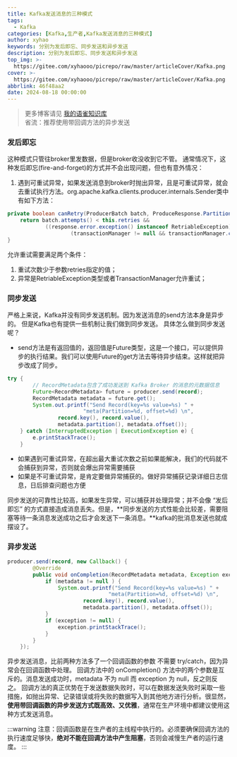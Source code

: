 ```yaml
---
title: Kafka发送消息的三种模式
tags:
  - Kafka
categories: [Kafka,生产者,Kafka发送消息的三种模式]
author: xyhao
keywords: 分别为发后即忘、同步发送和异步发送
description: 分别为发后即忘、同步发送和异步发送
top_img: >-
  https://gitee.com/xyhaooo/picrepo/raw/master/articleCover/Kafka.png
cover: >-
  https://gitee.com/xyhaooo/picrepo/raw/master/articleCover/Kafka.png
abbrlink: 46f48aa2
date: 2024-08-18 00:00:00
---
```



> 更多博客请见 [我的语雀知识库](https://www.yuque.com/u41117719/xd1qgc)  
> 省流：推荐使用带回调方法的异步发送

### 发后即忘
这种模式只管往broker里发数据，但是broker收没收到它不管。
通常情况下，这种发后即忘(fire-and-forget)的方式并不会出现问题，但也有意外情况：

1. 遇到可重试异常，如果发送消息到broker时抛出异常，且是可重试异常，就会去重试执行方法。org.apache.kafka.clients.producer.internals.Sender类中有如下方法：
```java
private boolean canRetry(ProducerBatch batch, ProduceResponse.PartitionResponse response) {
    return batch.attempts() < this.retries &&
            ((response.error.exception() instanceof RetriableException) ||
                    (transactionManager != null && transactionManager.canRetry(response, batch)));
}
```
允许重试需要满足两个条件：

1. 重试次数少于参数retries指定的值；
2. 异常是RetriableException类型或者TransactionManager允许重试；
### 同步发送
严格上来说，Kafka并没有同步发送机制。因为发送消息的send方法本身是异步的。
但是Kafka也有提供一些机制让我们做到同步发送。
具体怎么做到同步发送呢？

- send方法是有返回值的，返回值是Future类型，这是一个接口，可以提供异步的执行结果。我们可以使用Future的get方法去等待异步结束。这样就把异步改成了同步。

```java
try {
        // RecordMetadata包含了成功发送到 Kafka Broker 的消息的元数据信息
        Future<RecordMetadata> future = producer.send(record);
        RecordMetadata metadata = future.get();
        System.out.printf("Send Record(key=%s value=%s) " +
                        "meta(Partition=%d, offset=%d) \n",
                record.key(), record.value(),
                metadata.partition(), metadata.offset());
    } catch (InterruptedException | ExecutionException e) {
        e.printStackTrace();
    }

```

- 如果遇到可重试异常，在超出最大重试次数之前如果能解决，我们的代码就不会捕获到异常，否则就会爆出异常需要捕获
- 如果是不可重试异常，是肯定要做异常捕获的。做好异常捕获记录详细日志信息，日后排查问题也方便

同步发送的可靠性比较高，如果发生异常，可以捕获并处理异常；并不会像 “发后即忘” 的方式直接造成消息丢失。但是，**同步发送的方式性能会比较差，需要阻塞等待一条消息发送成功之后才会发送下一条消息。**kafka的批消息发送也就成摆设了。

### 异步发送

```java
producer.send(record, new Callback() {
        @Override
        public void onCompletion(RecordMetadata metadata, Exception exception) {
            if (metadata != null ) {
                System.out.printf("Send Record(key=%s value=%s) " +
                                "meta(Partition=%d, offset=%d) \n",
                        record.key(), record.value(),
                        metadata.partition(), metadata.offset());
            }
            if (exception != null) {
                exception.printStackTrace();
            }
        }
    });
```

异步发送消息，比前两种方法多了一个回调函数的参数
不需要 try/catch，因为异常会在回调函数中处理。
回调方法中的 onCompletion() 方法中的两个参数是互斥的。消息发送成功时，metadata 不为 null 而 exception 为 null，反之则反之。
回调方法的真正优势在于发送数据失败时，可以在数据发送失败时采取一些措施，如抛出异常、记录错误或将失败的数据写入到其他地方进行分析。很显然，**使用带回调函数的异步发送方式既高效、又优雅**，通常在生产环境中都建议使用这种方式发送消息。

:::warning
注意：回调函数是在生产者的主线程中执行的。必须要确保回调方法的执行速度足够快，**绝对不能在回调方法中产生阻塞**，否则会减慢生产者的运行速度。
:::


